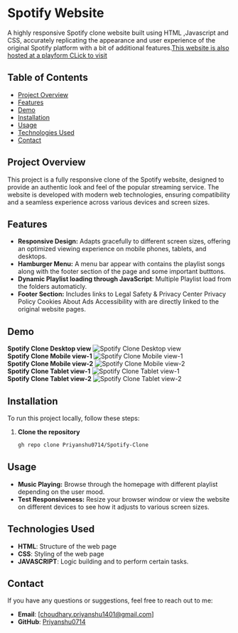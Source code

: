 # Spotify Website

A highly responsive Spotify clone website built using HTML ,Javascript and CSS, accurately replicating the appearance and user experience of the original Spotify platform with a bit of additional features.[This website is also hosted at a playform CLick to visit](https://www.priyanshuchoudhary.freewebhostmost.com/)

## Table of Contents

- [Project Overview](#Project-Overview)
- [Features](#features)
- [Demo](#demo)
- [Installation](#installation)
- [Usage](#usage)
- [Technologies Used](#technologies-used)
- [Contact](#contact)

## Project Overview

This project is a fully responsive clone of the Spotify website, designed to provide an authentic look and feel of the popular streaming service. The website is developed with modern web technologies, ensuring compatibility and a seamless experience across various devices and screen sizes.

## Features

- **Responsive Design:** Adapts gracefully to different screen sizes, offering an optimized viewing experience on mobile phones, tablets, and desktops.
- **Hamburger Menu:** A menu bar appear with contains the playlist songs along with the footer section of the page and some important butttons.
- **Dynamic Playlist loading through JavaScript**: Multiple Playlist load from the folders automaticly.
- **Footer Section:** Includes links to Legal Safety & Privacy Center Privacy Policy Cookies About Ads Accessibility with are directly linked to the original website pages.

## Demo
**Spotify Clone Desktop view**
![Spotify Clone Desktop view](https://github.com/Priyanshu0714/Spotify-Clone/blob/main/Spotify-web-view.png)  
**Spotify Clone Mobile view-1**
![Spotify Clone Mobile view-1](https://github.com/Priyanshu0714/Spotify-Clone/blob/main/mobile-view1.jpeg)  
**Spotify Clone Mobile view-2**
![Spotify Clone Mobile view-2](https://github.com/Priyanshu0714/Spotify-Clone/blob/main/mobileview2.jpeg)  
**Spotify Clone Tablet view-1**
![Spotify Clone Tablet view-1](https://github.com/Priyanshu0714/Spotify-Clone/blob/main/spotify-tablet-view.png)  
**Spotify Clone Tablet view-2**
![Spotify Clone Tablet view-2](https://github.com/Priyanshu0714/Spotify-Clone/blob/main/spotify-tablet-view-2.png)  

## Installation

To run this project locally, follow these steps:

1. **Clone the repository**
   ```bash
   gh repo clone Priyanshu0714/Spotify-Clone


## Usage

- **Music Playing:** Browse through the homepage with different playlist depending on the user mood.
- **Test Responsiveness:** Resize your browser window or view the website on different devices to see how it adjusts to various screen sizes.

## Technologies Used

- **HTML**: Structure of the web page
- **CSS**: Styling of the web page
- **JAVASCRIPT**: Logic building and to perform certain tasks.

## Contact

If you have any questions or suggestions, feel free to reach out to me:

- **Email**: [choudhary.priyanshu1401@gmail.com]
- **GitHub**: [Priyanshu0714](https://github.com/Priyanshu0714)

